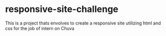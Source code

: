 # responsive-site-challenge
This is a project thats envolves to create a responsive site utilizing html and css for the job of intern on Chuva
